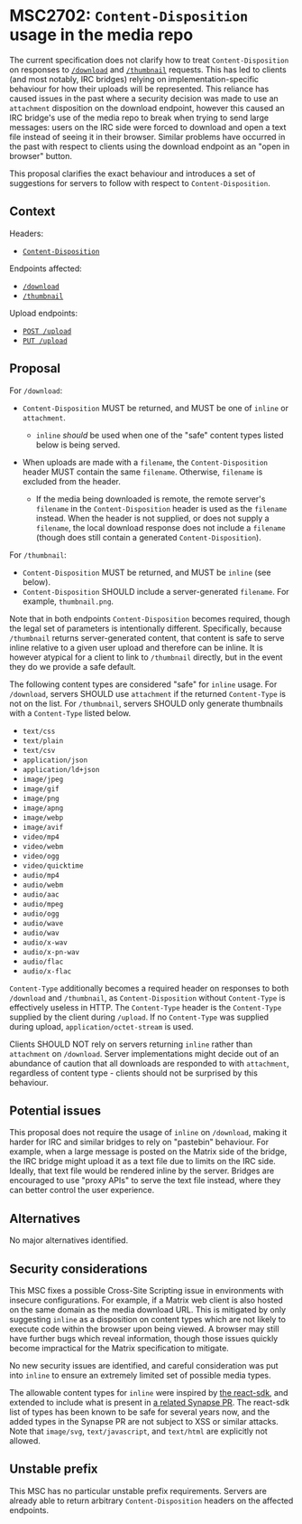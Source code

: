 # MSC2702: `Content-Disposition` usage in the media repo

The current specification does not clarify how to treat `Content-Disposition` on responses to
[`/download`](https://spec.matrix.org/v1.8/client-server-api/#get_matrixmediav3downloadservernamemediaid)
and [`/thumbnail`](https://spec.matrix.org/v1.8/client-server-api/#get_matrixmediav3thumbnailservernamemediaid)
requests. This has led to clients (and most notably, IRC bridges) relying on implementation-specific
behaviour for how their uploads will be represented. This reliance has caused issues in the past where
a security decision was made to use an `attachment` disposition on the download endpoint, however this
caused an IRC bridge's use of the media repo to break when trying to send large messages: users on the
IRC side were forced to download and open a text file instead of seeing it in their browser. Similar
problems have occurred in the past with respect to clients using the download endpoint as an "open in
browser" button.

This proposal clarifies the exact behaviour and introduces a set of suggestions for servers to follow
with respect to `Content-Disposition`.

## Context

Headers:
* [`Content-Disposition`](https://developer.mozilla.org/en-US/docs/Web/HTTP/Headers/Content-Disposition)

Endpoints affected:

* [`/download`](https://spec.matrix.org/v1.8/client-server-api/#get_matrixmediav3downloadservernamemediaid)
* [`/thumbnail`](https://spec.matrix.org/v1.8/client-server-api/#get_matrixmediav3thumbnailservernamemediaid)

Upload endpoints:
* [`POST /upload`](https://spec.matrix.org/v1.8/client-server-api/#post_matrixmediav3upload)
* [`PUT /upload`](https://spec.matrix.org/v1.8/client-server-api/#put_matrixmediav3uploadservernamemediaid)

## Proposal

For `/download`:

* `Content-Disposition` MUST be returned, and MUST be one of `inline` or `attachment`.

  * `inline` *should* be used when one of the "safe" content types listed below is being served.

* When uploads are made with a `filename`, the `Content-Disposition` header MUST contain the same
  `filename`. Otherwise, `filename` is excluded from the header.

  * If the media being downloaded is remote, the remote server's `filename` in the `Content-Disposition`
    header is used as the `filename` instead. When the header is not supplied, or does not supply a
    `filename`, the local download response does not include a `filename` (though does still contain
    a generated `Content-Disposition`).

For `/thumbnail`:

* `Content-Disposition` MUST be returned, and MUST be `inline` (see below).
* `Content-Disposition` SHOULD include a server-generated `filename`. For example, `thumbnail.png`.

Note that in both endpoints `Content-Disposition` becomes required, though the legal set of parameters is
intentionally different. Specifically, because `/thumbnail` returns server-generated content, that content
is safe to serve inline relative to a given user upload and therefore can be inline. It is however atypical
for a client to link to `/thumbnail` directly, but in the event they do we provide a safe default.

The following content types are considered "safe" for `inline` usage. For `/download`, servers SHOULD
use `attachment` if the returned `Content-Type` is not on the list. For `/thumbnail`, servers SHOULD
only generate thumbnails with a `Content-Type` listed below.

* `text/css`
* `text/plain`
* `text/csv`
* `application/json`
* `application/ld+json`
* `image/jpeg`
* `image/gif`
* `image/png`
* `image/apng`
* `image/webp`
* `image/avif`
* `video/mp4`
* `video/webm`
* `video/ogg`
* `video/quicktime`
* `audio/mp4`
* `audio/webm`
* `audio/aac`
* `audio/mpeg`
* `audio/ogg`
* `audio/wave`
* `audio/wav`
* `audio/x-wav`
* `audio/x-pn-wav`
* `audio/flac`
* `audio/x-flac`

`Content-Type` additionally becomes a required header on responses to both `/download` and `/thumbnail`, as `Content-Disposition`
without `Content-Type` is effectively useless in HTTP. The `Content-Type` header is the `Content-Type` supplied by
the client during `/upload`. If no `Content-Type` was supplied during upload, `application/octet-stream` is used.

Clients SHOULD NOT rely on servers returning `inline` rather than `attachment` on `/download`. Server
implementations might decide out of an abundance of caution that all downloads are responded to with
`attachment`, regardless of content type - clients should not be surprised by this behaviour.

## Potential issues

This proposal does not require the usage of `inline` on `/download`, making it harder for IRC and similar
bridges to rely on "pastebin" behaviour. For example, when a large message is posted on the Matrix side of
the bridge, the IRC bridge might upload it as a text file due to limits on the IRC side. Ideally, that text
file would be rendered inline by the server. Bridges are encouraged to use "proxy APIs" to serve the text
file instead, where they can better control the user experience.

## Alternatives

No major alternatives identified.

## Security considerations

This MSC fixes a possible Cross-Site Scripting issue in environments with insecure configurations.
For example, if a Matrix web client is also hosted on the same domain as the media download URL. This
is mitigated by only suggesting `inline` as a disposition on content types which are not likely to
execute code within the browser upon being viewed. A browser may still have further bugs which reveal
information, though those issues quickly become impractical for the Matrix specification to mitigate.

No new security issues are identified, and careful consideration was put into `inline` to ensure an
extremely limited set of possible media types.

The allowable content types for `inline` were inspired by [the react-sdk](https://github.com/matrix-org/matrix-react-sdk/blob/a70fcfd0bcf7f8c85986da18001ea11597989a7c/src/utils/blobs.ts#L51),
and extended to include what is present in [a related Synapse PR](https://github.com/matrix-org/synapse/pull/15988).
The react-sdk list of types has been known to be safe for several years now, and the added types in the Synapse
PR are not subject to XSS or similar attacks. Note that `image/svg`, `text/javascript`, and `text/html` are
explicitly not allowed.

## Unstable prefix

This MSC has no particular unstable prefix requirements. Servers are already able to return arbitrary
`Content-Disposition` headers on the affected endpoints.
